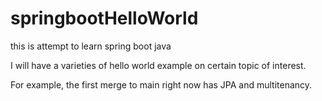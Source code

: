 # springbootHelloWorld
this is attempt to learn spring boot java

I will have a varieties of hello world example on certain topic of interest. 

For example, the first merge to main right now has JPA and multitenancy.
